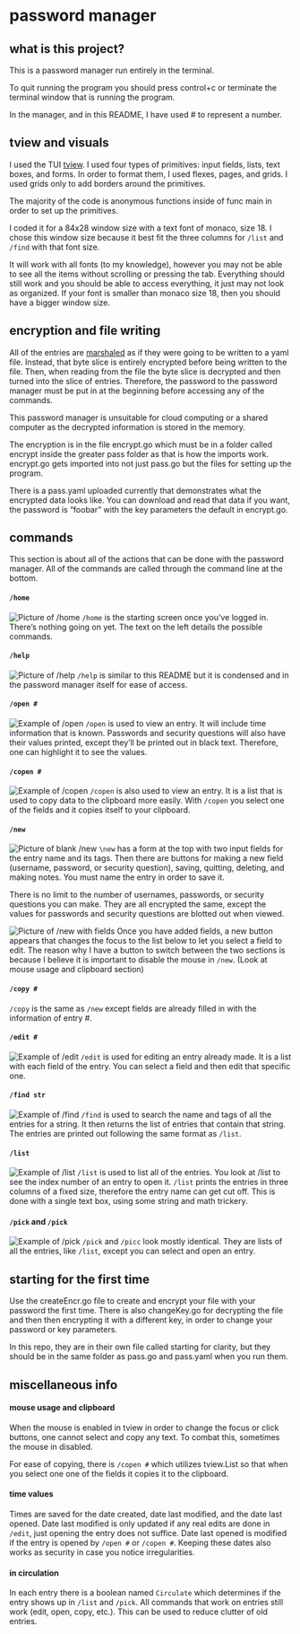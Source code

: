# password manager

## what is this project?
This is a password manager run entirely in the terminal. 

To quit running the program you should press control+c or terminate the terminal window that is running the program. 

In the manager, and in this README, I have used # to represent a number. 

## tview and visuals
I used the TUI [tview](https://github.com/rivo/tview). I used four types of primitives: input fields, lists, text boxes, and forms. In order to format them, I used flexes, pages, and grids. I used grids only to add borders around the primitives. 

The majority of the code is anonymous functions inside of func main in order to set up the primitives.

I coded it for a 84x28 window size with a text font of monaco, size 18. I chose this window size because it best fit the three columns for `/list` and `/find` with that font size.

It will work with all fonts (to my knowledge), however you may not be able to see all the items without scrolling or pressing the tab. Everything should still work and you should be able to access everything, it just may not look as organized. If your font is smaller than monaco size 18, then you should have a bigger window size. 

## encryption and file writing
All of the entries are [marshaled](https://pkg.go.dev/gopkg.in/yaml.v3#Marshal) as if they were going to be written to a yaml file. Instead, that byte slice is entirely encrypted before being written to the file. Then, when reading from the file the byte slice is decrypted and then turned into the slice of entries. 
Therefore, the password to the password manager must be put in at the beginning before accessing any of the commands. 

This password manager is unsuitable for cloud computing or a shared computer as the decrypted information is stored in the memory. 

The encryption is in the file encrypt.go which must be in a folder called encrypt  inside the greater pass folder as that is how the imports work. encrypt.go gets imported into not just pass.go but the files for setting up the program. 

There is a pass.yaml uploaded currently that demonstrates what the encrypted data looks like. You can download and read that data if you want, the password is “foobar” with the key parameters the default in encrypt.go.

## commands
This section is about all of the actions that can be done with the password manager.
All of the commands are called through the command line at the bottom. 

#### `/home`
![Picture of /home](https://github.com/ksharnoff/pass/blob/main/examples/:home%20Medium.jpeg)
`/home` is the starting screen once you’ve logged in. There’s nothing going on yet. The text on the left details the possible commands. 

#### `/help`
![Picture of /help](https://github.com/ksharnoff/pass/blob/main/examples/:help%20Medium.jpeg)
`/help` is similar to this README but it is condensed and in the password manager itself for ease of access. 

#### `/open #`
![Example of /open](https://github.com/ksharnoff/pass/blob/main/examples/:open%20Medium.jpeg)
`/open` is used to view an entry. It will include time information that is known. Passwords and security questions will also have their values printed, except they’ll be printed out in black text. Therefore, one can highlight it to see the values. 

#### `/copen #`
![Example of /copen](https://github.com/ksharnoff/pass/blob/main/examples/:copen%20Medium.jpeg)
`/copen` is also used to view an entry. It is a list that is used to copy data to the clipboard more easily. With `/copen` you select one of the fields and it copies itself to your clipboard.

#### `/new`
![Picture of blank /new](https://github.com/ksharnoff/pass/blob/main/examples/:new%20Medium.jpeg)
`\new` has a form at the top with two input fields for the entry name and its tags. Then there are buttons for making a new field (username, password, or security question), saving, quitting, deleting, and making notes.
You must name the entry in order to save it. 

There is no limit to the number of usernames, passwords, or security questions you can make. They are all encrypted the same, except the values for passwords and security questions are blotted out when viewed. 

![Picture of /new with fields](https://github.com/ksharnoff/pass/blob/main/examples/:new%20fields%20Medium.jpeg)
Once you have added fields, a new button appears that changes the focus to the list below to let you select a field to edit. The reason why I have a button to switch between the two sections is because I believe it is important to disable the mouse in `/new`. (Look at mouse usage and clipboard section) 

#### `/copy #`
`/copy` is the same as `/new` except fields are already filled in with the information of entry #. 

#### `/edit #`
![Example of /edit](https://github.com/ksharnoff/pass/blob/main/examples/:edit%20Medium.jpeg)
`/edit` is used for editing an entry already made. It is a list with each field of the entry. You can select a field and then edit that specific one. 

#### `/find str`
![Example of /find](https://github.com/ksharnoff/pass/blob/main/examples/:find%20str%20Medium.jpeg)
`/find` is used to search the name and tags of all the entries for a string. It then returns the list of entries that contain that string. The entries are printed out following the same format as `/list`.

#### `/list`
![Example of /list](https://github.com/ksharnoff/pass/blob/main/examples/:list%20Medium.jpeg)
`/list` is used to list all of the entries. You look at /list to see the index number of an entry to open it. `/list` prints the entries in three columns of a fixed size, therefore the entry name can get cut off. This is done with a single text box, using some string and math trickery. 

#### `/pick` and `/pick`
![Example of /pick](https://github.com/ksharnoff/pass/blob/main/examples/:pick%20Medium.jpeg)
`/pick` and `/picc` look mostly identical. They are lists of all the entries, like `/list`, except you can select and open an entry. 

## starting for the first time
Use the createEncr.go file to create and encrypt your file with your password the first time. There is also changeKey.go for decrypting the file and then then encrypting it with a different key, in order to change your password or key parameters. 

In this repo, they are in their own file called starting for clarity, but they should be in the same folder as pass.go and pass.yaml when you run them. 

## miscellaneous info


#### mouse usage and clipboard
When the mouse is enabled in tview in order to change the focus or click buttons, one cannot select and copy any text. To combat this, sometimes the mouse in disabled. 

For ease of copying, there is `/copen #` which utilizes tview.List so that when you select one one of the fields it copies it to the clipboard.

#### time values
Times are saved for the date created, date last modified, and the date last opened. 
Date last modified is only updated if any real edits are done in `/edit`, just opening the entry does not suffice.
Date last opened is modified if the entry is opened by `/open #` or  `/copen #`. 
Keeping these dates also works as security in case you notice irregularities.

#### in circulation
In each entry there is a boolean named `Circulate` which determines if the entry shows up in `/list` and `/pick`. All commands that work on entries still work (edit, open, copy, etc.). This can be used to reduce clutter of old entries.
